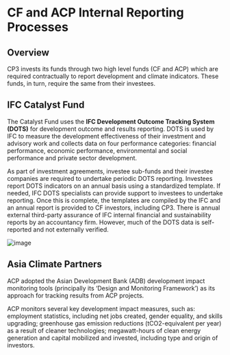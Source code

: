 # CF and ACP Internal Reporting Processes

## Overview
CP3 invests its funds through two high level funds (CF and ACP) which are required contractually to report development and climate indicators. These funds, in turn, require the same from their investees.

## IFC Catalyst Fund
The Catalyst Fund uses the **IFC Development Outcome Tracking System (DOTS)** for development outcome and results reporting. DOTS is used by IFC to measure the development effectiveness of their investment and advisory work and collects data on four performance categories: financial performance, economic performance, environmental and social performance and private sector development.

As part of investment agreements, investee sub-funds and their investee companies are required to undertake periodic DOTS reporting. Investees report DOTS indicators on an annual basis using a standardized template. If needed, IFC DOTS specialists can provide support to investees to undertake reporting. Once this is complete, the templates are compiled by the IFC and an annual report is provided to CF investors, including CP3. There is annual external third-party assurance of IFC internal financial and sustainability reports by an accountancy firm. However, much of the DOTS data is self-reported and not externally verified.

![image](https://user-images.githubusercontent.com/96526387/147561192-48ffca77-c24d-48f6-ace9-8505d70a2c94.png)

## Asia Climate Partners
ACP adopted the Asian Development Bank (ADB) development impact monitoring tools (principally its ‘Design and Monitoring Framework’) as its approach for tracking results from ACP projects.

ACP monitors several key development impact measures, such as: employment statistics, including net jobs created, gender equality, and skills upgrading; greenhouse gas emission reductions (tCO2-equivalent per year) as a result of cleaner technologies; megawatt-hours of clean energy generation and capital mobilized and invested, including type and origin of investors.

